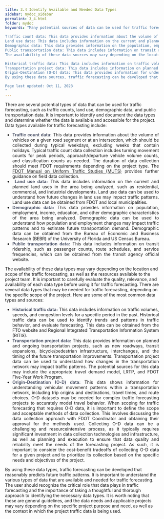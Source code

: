```yaml
---
title: 3.4 Identify Available and Needed Data Types
sidebar: mydoc_sidebar
permalink: 3_4.html
folder: mydoc
keywords: "Many potential sources of data can be used for traffic forecasting such as traffic counts, land use, demographic data, and public transportation data. It is important to identify and document the data sources and determine whether the data is available and accessible for the project. Some variety of data sources available for traffic forecasting include:

Traffic count data: This data provides information about the volume of vehicles on a given road segment or at an intersection, which should be collected during typical weekdays, excluding weeks that contain holidays. Typical traffic count data collection includes turning movement counts for peak periods, approach/departure vehicle volume counts, and classification counts as needed. The duration of data collection should meet the FDOT requirements depending on the project type. Refer to the FDOT Manual on Uniform Traffic Studies (MUTS) for further guidance on field data collection.
Land use data: This data includes information on the current and planned land uses in the area being analyzed, such as residential, commercial, and industrial developments. Land use data can be used to understand how changes in land use may impact traffic patterns. Land use data can be obtained from FDOT and local municipalities.
Demographic data: This data provides information on the population, employment, income, education, and other demographic characteristics of the area being analyzed. Demographic data can be used to understand how population and employment changes may impact traffic patterns and to estimate future transportation demand. Demographic data can be obtained from the Bureau of Economic and Business Research (BEBR) of the University of Florida and U.S. Census Bureau.
Public transportation data: This data includes information on transit ridership, such as passenger counts, route schedules, and service frequencies.
The availability of these data sources may vary depending on the location and scope of the traffic forecasting, as well as the resources available to the project team. It is important to carefully evaluate the quality, relevance, and availability of each data source before using it for traffic forecasting. There are several data sources that may be needed for traffic forecasting, depending on the specific scope of the project. Here are some of the most common data types and sources:

Historical traffic data: This data includes information on traffic volumes, speeds, and congestion levels for a specific period in the past. Historical traffic data can be used to identify trends and patterns in traffic behavior, to evaluate future forecasting.
Transportation project data: This data includes information on planned and ongoing transportation projects, such as new roadways, transit expansions, and bicycle/pedestrian infrastructure. Transportation project data can be used to understand how changes in the transportation network may impact traffic patterns.
Origin-Destination (O-D) data: This data provides information for understanding vehicular movement patterns within a transportation network, including trip origins and destinations, travel times, and route choices. O-D datasets may be needed for complex traffic forecasting projects to accurately model travel behavior. When scoping for traffic forecasting that requires O-D data, it is important to carefully define the scope and acceptable methods of data collection. This involves discussing the data collection approach with FDOT Coordinator and obtaining their approval for the methods used. Collecting O-D data can be a challenging and resource-intensive process, as it typically requires significant investment in data collection technologies and infrastructure, as well as careful planning and execution to ensure that data quality and reliability meet the needs of the forecasting project. As such, it is important to carefully consider the cost-benefit tradeoffs of collecting O-D data for a given project and to prioritize its collection based on the specific needs and objectives of the project.
By using these data sources, traffic forecasting can be developed that reasonably predict future traffic patterns. It is important to understand the various types of data that are available and needed for traffic forecasting. The user should recognize the critical role that data plays in traffic forecasting and the importance of taking a thoughtful and thorough approach to identifying the necessary data sources. It is worth noting that these are just general guidelines, and the data needs, and applicable projects may vary depending on the specific project purpose and need and the context in which the project traffic data is being used.

Page last updated: Oct 11, 2023
"
---
```


<style>
  div{text-align: justify;}
</style>

There are several potential types of data that can be used for traffic forecasting, such as traffic
counts, land use, demographic data, and public transportation data. It is important to identify and
document the data types and determine whether the data is available and accessible for the project.
Data types available for traffic forecasting include:

<div id="red-square"><ul>
<li style="text-align: justify"><span style="color:#50576b; font-weight:bold">Traffic count data:</span> This data provides information about the volume of vehicles on a given road
segment or at an intersection, which should be collected during typical weekdays, excluding
weeks that contain holidays. Typical traffic count data collection includes turning movement
counts for peak periods, approach/departure vehicle volume counts, and classification counts
as needed. The duration of data collection should meet FDOT requirements depending on the
project type. The <a href="https://fdotwww.blob.core.windows.net/sitefinity/docs/default-source/traffic/trafficservices/studies/muts/new-muts-2021-and-forms/2021-muts-compiled-20220420.pdf?sfvrsn=141a4970_0" target="_blank">FDOT Manual on Uniform Traffic Studies (MUTS)</a> provides further guidance on field data collection.</li>
<li style="text-align: justify"><span style="color:#50576b; font-weight:bold">&nbsp;Land use data:</span> This data includes information on the current and planned land uses in the area
being analyzed, such as residential, commercial, and industrial developments. Land use data
can be used to understand how future changes in land use may impact traffic patterns. Land
use data can be obtained from FDOT and local municipalities.</li>
<li style="text-align: justify"><span style="color:#50576b; font-weight:bold">Demographic data:</span> This data provides information on population, employment, income,
education, and other demographic characteristics of the area being analyzed. Demographic
data can be used to understand how population and employment changes may impact traffic
patterns and to estimate future transportation demand. Demographic data can be obtained
from the Bureau of Economic and Business Research (BEBR) of the University of Florida and US
Census Bureau.</li>
<li style="text-align: justify"><span style="color:#50576b; font-weight:bold">Public transportation data:</span> This data includes information on transit ridership, such as
passenger counts, route schedules, and service frequencies, which can be obtained from the
transit agency official website.</li>

</ul>
</div>

The availability of these data types may vary depending on the location and scope of the traffic
forecasting, as well as the resources available to the project team. It is important to carefully evaluate
the quality, relevance, and availability of each data type before using it for traffic forecasting. There
are several data types that may be needed for traffic forecasting, depending on the specific scope
of the project. Here are some of the most common data types and sources:
<div id="red-square"><ul>

<li style="text-align: justify"><span style="color:#50576b; font-weight:bold">Historical traffic data:</span> This data includes information on traffic volumes, speeds, and congestion
levels for a specific period in the past. Historical traffic data can be used to identify trends and
patterns in traffic behavior, and evaluate forecasting. This data can be obtained from the FTO
website and Regional Integrated Transportation Information System (RITIS).</li>
<li style="text-align: justify"><span style="color:#50576b; font-weight:bold">Transportation project data:</span> This data provides information on planned and ongoing
transportation projects, such as new roadways, transit expansions, bicycle/pedestrian
infrastructure, interchanges, and the timing of the future transportation improvements.
Transportation project data can be used to understand how changes in the transportation
network may impact traffic patterns. The potential sources for this data may include the
appropriate travel demand model, LRTP, and FDOT Five-Year Work Program.</li>
<li style="text-align: justify"><span style="color:#50576b; font-weight:bold">Origin-Destination (O-D) data:</span> This data shows information for understanding vehicular
movement patterns within a transportation network, including trip origins and destinations,
travel times, and route choices. O-D datasets may be needed for complex traffic forecasting
projects to accurately model travel behavior. When scoping for traffic forecasting that requires
O-D data, it is important to define the scope and acceptable methods of data collection.
This involves discussing the data collection approach with FDOT Coordinator and obtaining
their approval for the methods used. Collecting O-D data can be a challenging and resourceintensive
process, as it typically requires significant investment in data collection technologies
and infrastructure, as well as planning and execution to ensure that data quality and reliability
meet the needs of the forecasting project. As such, it is important to consider the cost-benefit
tradeoffs of collecting O-D data for a given project and to prioritize its collection based on the
specific needs and objectives of the project.</li>
</ul>
</div>

By using these data types, traffic forecasting can be developed that reasonably predicts future
traffic patterns. It is important to understand the various types of data that are available and needed
for traffic forecasting. The user should recognize the critical role that data plays in traffic forecasting
and the importance of taking a thoughtful and thorough approach to identifying the necessary
data types. It is worth noting that these are general guidelines, and the data needs and applicable
projects may vary depending on the specific project purpose and need, as well as the context in
which the project traffic data is being used.


